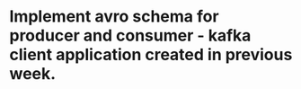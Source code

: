 # Implement avro schema for producer and consumer - kafka client application created in previous week.
